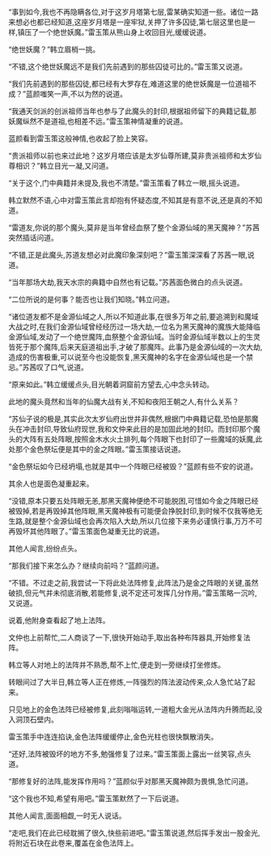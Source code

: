 
“事到如今,我也不再隐瞒各位,对于这岁月塔第七层,雷某确实知道一些。诸位一路来想必也都已经知道,这座岁月塔是一座牢狱,关押了许多囚徒,第七层这里也是一样,镇压了一个绝世妖魔。”雷玉策从熊山身上收回目光,缓缓说道。

“绝世妖魔？”韩立眉梢一挑。

“不错,这个绝世妖魔远不是我们先前遇到的那些囚徒可比的。”雷玉策又说道。

“我们先前遇到的那些囚徒,都已经有大罗存在,难道这里的绝世妖魔是一位道祖不成？”蓝颜嗤笑一声,不以为然的说道。

“我通天剑派的创派祖师当年也参与了此魔头的封印,根据祖师留下的典籍记载,那妖魔纵然不是道祖,也相差不远。”雷玉策神情凝重的说道。

蓝颜看到雷玉策这般神情,也收起了脸上笑容。

“贵派祖师以前也来过此地？这岁月塔应该是太岁仙尊所建,莫非贵派祖师和太岁仙尊相识？”韩立目光一凝,又问道。

“关于这个,门中典籍并未提及,我也不清楚。”雷玉策看了韩立一眼,摇头说道。

韩立默然不语,心中对雷玉策此言却抱有怀疑态度,不知其是有意不说,还是真的不知道。

“雷道友,你说的那个魔头,莫非是当年曾经血祭了整个金源仙域的黑天魔神？”苏茜突然插话问道。

“不错,正是此魔头,苏道友想必对此魔印象深刻吧？”雷玉策深深看了苏茜一眼,说道。

“当年那场大劫,我天水宗的典籍中自然也有记载。”苏茜面色微白的点头说道。

“二位所说的是何事？能否也让我们知晓。”韩立问道。

“诸位道友都不是金源仙域之人,所以不知道此事,在很多万年之前,要追溯到和魔域大战之时,在我们金源仙域曾经经历过一场大劫,一位名为黑天魔神的魔族大能降临金源仙域,发动了一个绝世魔阵,血祭整个金源仙域。当时金源仙域半数以上的生灵皆死于那个魔阵,后来天庭道祖出手,才破了那魔阵。此事乃是金源仙域的一次大劫,造成的伤害极重,可以说至今也没能恢复,黑天魔神的名字在金源仙域也是一个禁忌。”苏茜叹了口气,说道。

“原来如此。”韩立缓缓点头,目光朝着洞窟前方望去,心中念头转动。

此地的魔头竟然和当年的仙魔大战有关,不知和夜阳王朝之人,有什么关系？

“苏仙子说的极是,其实此次太岁仙府出世并非偶然,根据门中典籍记载,恐怕是那魔头在冲击封印,导致仙府现世,我和文仲来此目的是加固此地的封印。而封印那个魔头的大阵有五处阵眼,按照金木水火土排列,每个阵眼下也封印了一些魔域的妖魔,此处那个金色祭坛便是其中的金之阵眼。”雷玉策接话说道。

“金色祭坛如今已经坍塌,也就是其中一个阵眼已经被毁？”蓝颜有些不安的说道。

其余人也是面色凝重起来。

“没错,原本只要五处阵眼无恙,那黑天魔神便绝不可能脱困,可惜如今金之阵眼已经被毁掉,若是再毁掉其他阵眼,黑天魔神极有可能便会挣脱封印,到时候不仅我等绝无生路,就是整个金源仙域也会再次陷入大劫,所以几位接下来务必谨慎行事,万万不可再毁坏其他阵眼了。”雷玉策面色凝重无比的说道。

其他人闻言,纷纷点头。

“那我们接下来怎么办？继续向前吗？”蓝颜问道。

“不错。不过走之前,我尝试一下将此处法阵修复,此阵法乃是金之阵眼的关键,虽然破损,但元气并未彻底消散,若能修复,说不定还可发挥几分作用。”雷玉策略一沉吟,又说道。

说着,他附身查看起了地上法阵。

文仲也上前帮忙,二人商谈了一下,很快开始动手,取出各种布阵器具,开始修复法阵。

韩立等人对地上的法阵并不熟悉,帮不上忙,便走到一旁继续打坐修炼。

转眼间过了大半日,韩立等人正在修炼,一阵强烈的阵法波动传来,众人急忙站了起来。

只见地上的金色法阵已经被修复,此刻嗡嗡运转,一道粗大金光从法阵内升腾而起,没入洞顶石壁内。

雷玉策手中连连掐诀,金色法阵缓缓停止,金色光柱也很快飘散消失。

“还好,法阵被毁坏的地方不多,勉强修复了过来。”雷玉策面上露出一丝笑容,点头道。

“那修复好的法阵,能发挥作用吗？”蓝颜似乎对那黑天魔神颇为畏惧,急忙问道。

“这个我也不知,希望有用吧。”雷玉策默然了一下后说道。

其他人闻言,面面相觑,一时无人说话。

“走吧,我们在此已经耽搁了很久,快些前进吧。”雷玉策说道,然后挥手发出一股金光,将附近石块在此卷来,覆盖在金色法阵上。